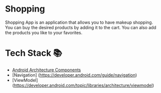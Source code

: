 # Shopping
Shopping App is an application that allows you to have makeup shopping. You can buy the desired products by adding it to the cart. You can also add the products you like to your favorites.
# Tech Stack 📚
- [Android Architecture Components](https://developer.android.com/topic/architecture)
- [Navigation] (https://developer.android.com/guide/navigation)
- [ViewModel] (https://developer.android.com/topic/libraries/architecture/viewmodel)


